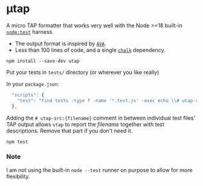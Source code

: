 # μtap
A micro TAP formatter that works very well with the Node >=18 built-in [`node:test`](https://nodejs.org/docs/latest-v18.x/api/test.html) harness.
- The output format is inspired by [`AVA`](https://github.com/avajs/ava).
- Less than 100 lines of code, and a single [`chalk`](https://www.npmjs.com/package/chalk) dependency.

```
npm install --save-dev utap
```

Put your tests in `tests/` directory (or wherever you like really)

In your `package.json`:

```js
  "scripts": {
    "test": "find tests -type f -name '*.test.js' -exec echo \\# utap-src:{} \\; -exec node {} \\; | utap"
  },
```

Adding the `# utap-src:{filename}` comment in between individual test files' TAP output allows `utap` to report the *filename* together with test descriptions. Remove that part if you don't need it.

```
npm test
```

### Note
I am not using the built-in `node --test` runner on purpose to allow for more flexibility.
